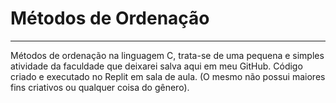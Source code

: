 # Métodos de Ordenação
*********************
Métodos de ordenação na linguagem C, trata-se de uma pequena e simples atividade da faculdade que deixarei salva aqui em meu GitHub. Código criado e executado no Replit em sala de aula. (O mesmo não possui maiores fins criativos ou qualquer coisa do gênero).


